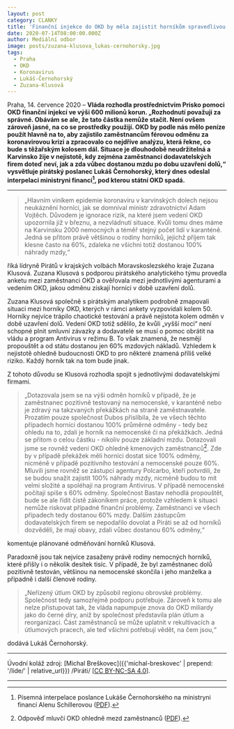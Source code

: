 ```yaml
---
layout: post
category: CLANKY
title: 'Finanční injekce do OKD by měla zajistit horníkům spravedlivou odměnu, interpeluje pirátský poslanec Černohorský ministryni Schillerovou'
date: 2020-07-14T08:00:00.000Z
author: Mediální odbor
image: posts/zuzana-klusova_lukas-cernohorsky.jpg
tags:
  - Praha
  - OKD
  - Koronavirus
  - Lukáš-Černohorský
  - Zuzana-Klusová
---
```


Praha, 14. července 2020 – **Vláda rozhodla prostřednictvím Prisko pomoci OKD finanční injekcí ve výši 600 milionů korun. „Rozhodnutí považuji za správné. Obávám se ale, že tato částka nemůže stačit. Není ovšem zároveň jasné, na co se prostředky použijí. OKD by podle nás mělo peníze použít hlavně na to, aby zajistilo zaměstnancům férovou odměnu za koronavirovou krizi a zpracovalo co nejdříve analýzu, která řekne, co bude s těžařským kolosem dál. Situace je dlouhodobě neudržitelná a Karvinsko žije v nejistotě, kdy zejména zaměstnanci dodavatelských firem doteď neví, jak a zda vůbec dostanou mzdu po dobu uzavření dolů,“ vysvětluje pirátský poslanec Lukáš Černohorský, který dnes odeslal interpelaci ministryni financí[^1], pod kterou státní OKD spadá.**

<hr />

> „Hlavním viníkem epidemie koronaviru v karvinských  dolech nejsou neukáznění horníci, jak se domníval ministr zdravotnictví Adam Vojtěch. Důvodem je ignorace rizik, na které jsem vedení OKD upozornila již v březnu, a nezvládnutí situace. Kvůli tomu dnes máme na Karvinsku 2000 nemocných a téměř stejný počet lidí v karanténě. Jedná se přitom  právě většinou o rodiny horníků, jejichž příjem tak klesne často na 60%, zdaleka ne všichni totiž dostanou 100% náhrady mzdy,“

říká lídryně Pirátů v krajských volbách Moravskoslezského kraje Zuzana Klusová. Zuzana Klusová s podporou pirátského analytického týmu provedla anketu mezi zaměstnanci OKD a ověřovala mezi jednotlivými agenturami a vedením OKD, jakou odměnu získají horníci v době uzavření dolů.

Zuzana Klusová společně s pirátským analytikem podrobně zmapovali situaci mezi horníky OKD, kterých v rámci ankety vyzpovídali kolem 50. Horníky nejvíce trápilo chaotické testování a právě nejistota kolem odměn v době uzavření dolů. Vedení OKD totiž sdělilo, že kvůli „vyšší moci“ není schopné plnit smluvní závazky a dodavatelé se musí o pomoc obrátit na vládu a program Antivirus v režimu B. To však znamená, že nesmějí propouštět a od státu dostanou jen 60% mzdových nákladů. Vzhledem k nejistotě ohledně budoucnosti OKD to pro některé znamená příliš velké riziko. Každý horník tak na tom bude jinak.

Z tohoto důvodu se Klusová rozhodla spojit s jednotlivými dodavatelskými firmami.

> „Dotazovala jsem se na výši odměn horníků v případě, že je zaměstnanec pozitivně testovaný na nemocenské, v karanténě nebo je zdravý na takzvaných překážkách na straně zaměstnavatele. Prozatím pouze společnost Dubos přislíbila, že ve všech těchto případech horníci dostanou 100% průměrné odměny - tedy bez ohledu na to, zdali je horník na nemocenské či na překážkách. Jedná se přitom o celou částku - nikoliv pouze základní mzdu. Dotazovali jsme se rovněž vedení OKD ohledně kmenových zaměstnanců[^2]. Zde by v případě překážek měli horníci dostat sice 100% odměny, nicméně v případě pozitivního testování a nemocenské pouze 60%. Mluvili jsme rovněž se zástupci agentury Polcarbo, kteří potvrdili, že se budou snažit zajistit 100% náhrady mzdy, nicméně budou to mít velmi složité a spoléhají na program Antivirus. V případě nemocenské počítají spíše s 60% odměny. Společnost Bastav nehodlá propouštět, bude se ale řídit čistě zákoníkem práce, protože vzhledem k situaci nemůže riskovat případné finanční problémy. Zaměstnanci ve všech případech tedy dostanou 60% mzdy. Dalším zástupcům dodavatelských firem se nepodařilo dovolat a Piráti se až od horníků dozvěděli, že mají obavy, zdali vůbec dostanou 60% odměny,“

komentuje plánované odměňování horníků Klusová.

Paradoxně jsou tak nejvíce zasaženy právě rodiny nemocných horníků, které přišly i o několik desítek tisíc. V případě, že byl zaměstnanec dolů pozitivně testován, většinou na nemocenské skončila i jeho manželka a případně i další členové rodiny.

>  „Neřízený útlum OKD by způsobil regionu obrovské problémy. Společnost tedy samozřejmě podporu potřebuje. Zároveň k tomu ale nelze přistupovat tak, že vláda napumpuje znova do OKD miliardy jako do černé díry, aniž by společnost představila plán útlum a reorganizaci. Část zaměstnanců se může uplatnit v rekultivacích a útlumových pracech, ale teď všichni potřebují vědět, na čem jsou,“

dodává Lukáš Černohorský.

[^1]: Písemná interpelace poslance Lukáše Černohorského na ministryni financí Alenu Schillerovou ([PDF](https://a.pirati.cz/msk/doc/interpelace-lukase-cernohorskeho-na-alenu-schillerovou.pdf "Písemná interpelace poslance Lukáše Černohorského na ministryni financí Alenu Schillerovou")).
[^2]: Odpověď mluvčí OKD ohledně mezd zaměstnanců ([PDF](https://a.pirati.cz/msk/doc/koronavirus-okd-dopis-mzdy.pdf "Odpověď mluvčí OKD ohledně mezd zaměstnanců")).

---

Úvodní koláž zdroj: [Michal Breškovec]({{'michal-breskovec' | prepend: '/lide/' | relative_url}}) /Piráti/ \[[CC BY-NC-SA 4.0](https://creativecommons.org/licenses/by-nc-sa/4.0/deed.cs)\].

- - -
